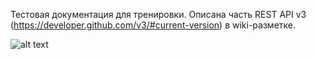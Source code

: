Тестовая документация для тренировки. Описана часть REST API v3 (https://developer.github.com/v3/#current-version) в wiki-разметке.


![alt text](https://vi.ill.in.ua/m/625x469/1344895.jpg)
